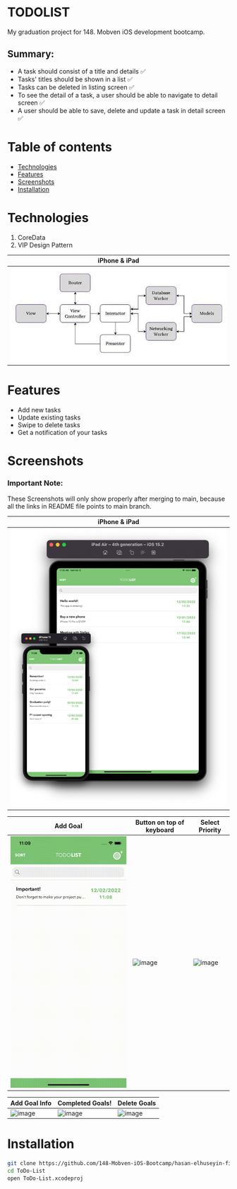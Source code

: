 # TODO**LIST**
My graduation project for 148. Mobven iOS development bootcamp.


## Summary:

* A task should consist of a title and details ✅
* Tasks' titles should be shown in a list ✅
* Tasks can be deleted in listing screen ✅
* To see the detail of a task, a user should be able to navigate to detail screen ✅
* A user should be able to save, delete and update a task in detail screen ✅


Table of contents
=================

<!--ts-->
   * [Technologies](#technologies)
   * [Features](#features)
   * [Screenshots](#screenshots)
   * [Installation](#installation)
<!--te-->

Technologies
============
1. CoreData
2. VIP Design Pattern

| iPhone & iPad |
| ------------- |
| ![image](https://github.com/148-Mobven-iOS-Bootcamp/hasan-elhuseyin-final-project/blob/main/ReadmeFiles/vip.jpeg) |


Features
========
+ Add new tasks
+ Update existing tasks
+ Swipe to delete tasks
+ Get a notification of your tasks


Screenshots
===========

### Important Note:
These Screenshots will only show properly after merging to main, because all the links in README file points to main branch.

| iPhone & iPad |
| ------------- |
| ![image](https://github.com/148-Mobven-iOS-Bootcamp/hasan-elhuseyin-final-project/blob/main/ReadmeFiles/devices.png) |

| Add Goal | Button on top of keyboard | Select Priority |
| -------- | ------------------------- | --------------- |
| ![image](https://github.com/148-Mobven-iOS-Bootcamp/hasan-elhuseyin-final-project/blob/main/ReadmeFiles/addtask.gif)  | ![image](https://github.com/148-Mobven-iOS-Bootcamp/hasan-elhuseyin-final-project/blob/main/ReadmeFiles/keyboard.gif) |  ![image](https://github.com/148-Mobven-iOS-Bootcamp/hasan-elhuseyin-final-project/blob/main/ReadmeFiles/priority.gif) |

| Add Goal Info | Completed Goals! | Delete Goals |
| ------------- | ---------------- | ------------ |
| ![image](https://github.com/148-Mobven-iOS-Bootcamp/hasan-elhuseyin-final-project/blob/main/ReadmeFiles/descriptionandpoints.gif) | ![image](https://github.com/148-Mobven-iOS-Bootcamp/hasan-elhuseyin-final-project/blob/main/ReadmeFiles/complete.gif) | ![image](https://github.com/148-Mobven-iOS-Bootcamp/hasan-elhuseyin-final-project/blob/main/ReadmeFiles/delete.gif) |

Installation
============

```bash 
git clone https://github.com/148-Mobven-iOS-Bootcamp/hasan-elhuseyin-final-project.git
cd ToDo-List
open ToDo-List.xcodeproj
```
